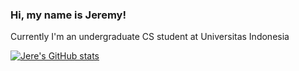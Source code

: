 ### Hi, my name is Jeremy!

Currently I'm an undergraduate CS student at Universitas Indonesia

[![Jere's GitHub stats](https://github-readme-stats.vercel.app/api?username=jeremyalv)](https://github.com/anuraghazra/github-readme-stats)
